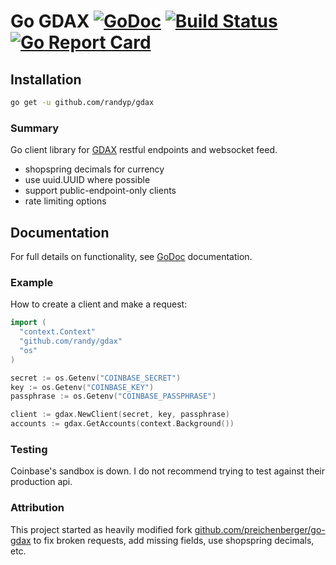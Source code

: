 Go GDAX [![GoDoc](http://img.shields.io/badge/godoc-reference-blue.svg)](http://godoc.org/github.com/randyp/gdax) [![Build Status](https://travis-ci.org/randyp/gdax.svg?branch=master)](https://travis-ci.org/randyp/gdax) [![Go Report Card](https://goreportcard.com/badge/github.com/randyp/gdax)](https://goreportcard.com/report/github.com/randyp/gdax)
========

## Installation
```sh
go get -u github.com/randyp/gdax
```

### Summary
Go client library for [GDAX](https://www.gdax.com) restful endpoints and websocket feed.
* shopspring decimals for currency
* use uuid.UUID where possible
* support public-endpoint-only clients
* rate limiting options


## Documentation
For full details on functionality, see [GoDoc](http://godoc.org/github.com/randy/gdax) documentation.


### Example
How to create a client and make a request:

```go
import (
  "context.Context"
  "github.com/randy/gdax"
  "os"
)

secret := os.Getenv("COINBASE_SECRET")
key := os.Getenv("COINBASE_KEY")
passphrase := os.Getenv("COINBASE_PASSPHRASE")

client := gdax.NewClient(secret, key, passphrase)
accounts := gdax.GetAccounts(context.Background())
```


### Testing
Coinbase's sandbox is down. I do not recommend trying to test against their production api. 


### Attribution
This project started as heavily modified fork [github.com/preichenberger/go-gdax](//github.com/preichenberger/go-gdax) to fix broken requests, add missing fields, use shopspring decimals, etc.